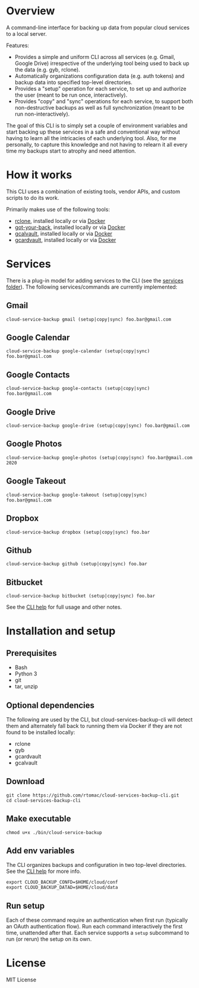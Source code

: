 # Overview

A command-line interface for backing up data from popular cloud services to a local server.

Features:
- Provides a simple and uniform CLI across all services (e.g. Gmail, Google Drive) irrespective of the underlying tool being used to back up the data (e.g. gyb, rclone).
- Automatically organizations configuration data (e.g. auth tokens) and backup data into specified top-level directories.
- Provides a "setup" operation for each service, to set up and authorize the user (meant to be run once, interactively).
- Provides "copy" and "sync" operations for each service, to support both non-destructive backups as well as full synchronization (meant to be run non-interactively).

The goal of this CLI is to simply set a couple of environment variables and start backing up these services in a safe and conventional way without having to learn all the intricacies of each underlying tool. Also, for me personally, to capture this knowledge and not having to relearn it all every time my backups start to atrophy and need attention.

# How it works

This CLI uses a combination of existing tools, vendor APIs, and custom scripts to do its work.

Primarily makes use of the following tools:
- [rclone](http://rclone.org/), installed locally or via [Docker](https://hub.docker.com/r/rclone/rclone/)
- [got-your-back](https://github.com/GAM-team/got-your-back), installed locally or via [Docker](https://hub.docker.com/r/awbn/gyb)
- [gcalvault](https://github.com/rtomac/gcalvault), installed locally or via [Docker](https://hub.docker.com/r/rtomac/gcalvault)
- [gcardvault](https://github.com/rtomac/gcardvault), installed locally or via [Docker](https://hub.docker.com/r/rtomac/gcardvault)

# Services

There is a plug-in model for adding services to the CLI (see the [services folder](bin/.cloud-service-backup/services)). The following services/commands are currently implemented:

## Gmail
`cloud-service-backup gmail (setup|copy|sync) foo.bar@gmail.com`

## Google Calendar
`cloud-service-backup google-calendar (setup|copy|sync) foo.bar@gmail.com`

## Google Contacts
`cloud-service-backup google-contacts (setup|copy|sync) foo.bar@gmail.com`

## Google Drive
`cloud-service-backup google-drive (setup|copy|sync) foo.bar@gmail.com`

## Google Photos
`cloud-service-backup google-photos (setup|copy|sync) foo.bar@gmail.com 2020`

## Google Takeout
`cloud-service-backup google-takeout (setup|copy|sync) foo.bar@gmail.com`

## Dropbox
`cloud-service-backup dropbox (setup|copy|sync) foo.bar`

## Github
`cloud-service-backup github (setup|copy|sync) foo.bar`

## Bitbucket
`cloud-service-backup bitbucket (setup|copy|sync) foo.bar`

See the [CLI help](bin/.cloud-service-backup/USAGE.txt) for full usage and other notes.

# Installation and setup

## Prerequisites
- Bash
- Python 3
- git
- tar, unzip

## Optional dependencies
The following are used by the CLI, but cloud-services-backup-cli will detect them and alternately fall back to running them via Docker if they are not found to be installed locally:
- rclone
- gyb
- gcardvault
- gcalvault

## Download
```
git clone https://github.com/rtomac/cloud-services-backup-cli.git
cd cloud-services-backup-cli
```

## Make executable
```
chmod u+x ./bin/cloud-service-backup
```

## Add env variables

The CLI organizes backups and configuration in two top-level directories. See the [CLI help](bin/.cloud-service-backup/USAGE.txt) for more info.

```
export CLOUD_BACKUP_CONFD=$HOME/cloud/conf
export CLOUD_BACKUP_DATAD=$HOME/cloud/data
```

## Run setup

Each of these command require an authentication when first run (typically
an OAuth authentication flow). Run each command interactively the first time,
unattended after that. Each service supports a `setup` subcommand to
run (or rerun) the setup on its own.

# License

MIT License
